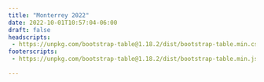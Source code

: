 ```yaml
---
title: "Monterrey 2022"
date: 2022-10-01T10:57:04-06:00
draft: false
headscripts:
 - https://unpkg.com/bootstrap-table@1.18.2/dist/bootstrap-table.min.css
footerscripts:
 - https://unpkg.com/bootstrap-table@1.18.2/dist/bootstrap-table.min.js
 
---
```


